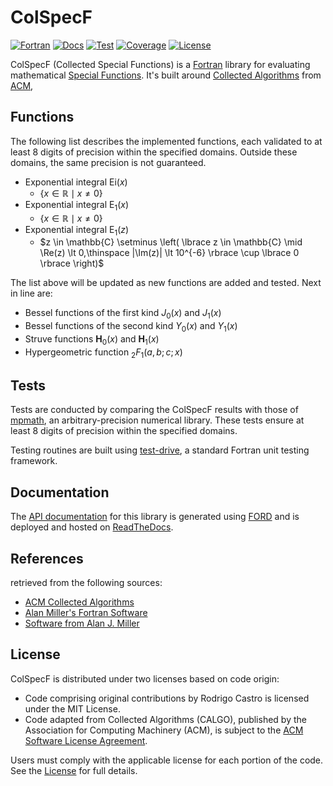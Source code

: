 # ColSpecF
[![Fortran][Fortran Badge]][Fortran Website]
[![Docs][Docs Badge]][Docs Website]
[![Test][Test Badge]][Test Workflow]
[![Coverage][Coverage Badge]][Coverage Website]
[![License][License Badge]][License File]

ColSpecF (Collected Special Functions) is a [Fortran][Fortran Website] library for evaluating mathematical [Special Functions]. It's built around [Collected Algorithms][calgo] from [ACM], 

## Functions
The following list describes the implemented functions, each validated to at least 8 digits of precision within the specified domains. Outside these domains, the same precision is not guaranteed.

* Exponential integral $\mathrm{Ei}(x)$
    * $\lbrace x \in \mathbb{R} \mid x \neq 0 \rbrace$
* Exponential integral $\mathrm{E}_1(x)$
    * $\lbrace x \in \mathbb{R} \mid x \neq 0 \rbrace$
* Exponential integral $\mathrm{E}_1(z)$
    * $z \in \mathbb{C} \setminus \left( \lbrace z \in \mathbb{C} \mid \Re(z) \lt 0,\thinspace |\Im(z)| \lt 10^{-6} \rbrace \cup \lbrace 0 \rbrace \right)$

The list above will be updated as new functions are added and tested. Next in line are:

* Bessel functions of the first kind $J_0(x)$ and $J_1(x)$
* Bessel functions of the second kind $Y_0(x)$ and $Y_1(x)$
* Struve functions $\mathbf{H}_0(x)$ and $\mathbf{H}_1(x)$
* Hypergeometric function ${}_2F_1(a, b; c; x)$

## Tests
Tests are conducted by comparing the ColSpecF results with those of [mpmath], an arbitrary-precision numerical library. These tests ensure at least 8 digits of precision within the specified domains.

Testing routines are built using [test-drive], a standard Fortran unit testing framework.

## Documentation
The [API documentation][Docs Website] for this library is generated using [FORD] and is deployed and hosted on [ReadTheDocs].

## References
retrieved from the following sources:

* [ACM Collected Algorithms][calgo]
* [Alan Miller's Fortran Software][jblevins]
* [Software from Alan J. Miller][csiro]

## License
ColSpecF is distributed under two licenses based on code origin:

- Code comprising original contributions by Rodrigo Castro is licensed under the MIT License.
- Code adapted from Collected Algorithms (CALGO), published by the Association for Computing Machinery (ACM), is subject to the [ACM Software License Agreement][acmlic].

Users must comply with the applicable license for each portion of the code. See the [License][License File] for full details.

<!-- links -->
<!-- Badges -->
[Fortran Website]: https://fortran-lang.org/
[Fortran Badge]: https://img.shields.io/badge/Fortran-734f96?logo=fortran&style=flat
[Docs Website]: https://wildf.readthedocs.io/
[Docs Badge]: https://img.shields.io/readthedocs/wildf?color=blue
[Test Workflow]: https://github.com/rodpcastro/wildf/actions/workflows/CI.yml
[Test Badge]: https://github.com/rodpcastro/wildf/actions/workflows/CI.yml/badge.svg
[Coverage Website]: https://app.codecov.io/gh/rodpcastro/wildf
[Coverage Badge]: https://codecov.io/github/rodpcastro/wildf/badge.svg
[License File]: https://github.com/rodpcastro/colspecf/blob/main/LICENSE
[License Badge]: https://img.shields.io/badge/License-green
<!-- Introduction -->
[Special Functions]: https://www.britannica.com/science/special-function
<!-- Tests -->
[mpmath]: https://mpmath.org/
[test-drive]: https://github.com/fortran-lang/test-drive
<!-- Documentation -->
[FORD]: https://forddocs.readthedocs.io/
[ReadTheDocs]: https://about.readthedocs.com/
<!-- References -->
[acm]: https://www.acm.org/
[calgo]: https://calgo.acm.org/
[jblevins]: https://jblevins.org/mirror/amiller/
[csiro]: https://wp.csiro.au/alanmiller/
<!-- License -->
[acmlic]: https://www.acm.org/publications/policies/software-copyright-notice
